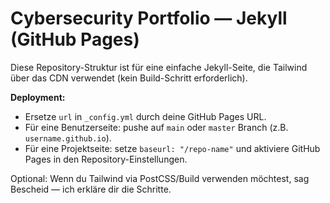 # Cybersecurity Portfolio — Jekyll (GitHub Pages)

Diese Repository-Struktur ist für eine einfache Jekyll-Seite, die Tailwind über das CDN verwendet (kein Build-Schritt erforderlich).

**Deployment:**
- Ersetze `url` in `_config.yml` durch deine GitHub Pages URL.
- Für eine Benutzerseite: pushe auf `main` oder `master` Branch (z.B. `username.github.io`).
- Für eine Projektseite: setze `baseurl: "/repo-name"` und aktiviere GitHub Pages in den Repository-Einstellungen.

Optional: Wenn du Tailwind via PostCSS/Build verwenden möchtest, sag Bescheid — ich erkläre dir die Schritte.
